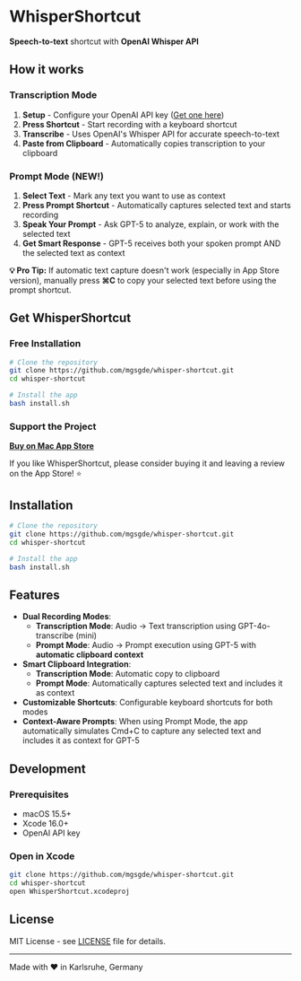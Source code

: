 # WhisperShortcut

**Speech-to-text** shortcut with **OpenAI Whisper API**

## How it works

### Transcription Mode

1. **Setup** - Configure your OpenAI API key ([Get one here](https://platform.openai.com/account/api-keys))
2. **Press Shortcut** - Start recording with a keyboard shortcut
3. **Transcribe** - Uses OpenAI's Whisper API for accurate speech-to-text
4. **Paste from Clipboard** - Automatically copies transcription to your clipboard

### Prompt Mode (NEW!)

1. **Select Text** - Mark any text you want to use as context
2. **Press Prompt Shortcut** - Automatically captures selected text and starts recording
3. **Speak Your Prompt** - Ask GPT-5 to analyze, explain, or work with the selected text
4. **Get Smart Response** - GPT-5 receives both your spoken prompt AND the selected text as context

**💡 Pro Tip:** If automatic text capture doesn't work (especially in App Store version), manually press **⌘C** to copy your selected text before using the prompt shortcut.

## Get WhisperShortcut

### Free Installation

```bash
# Clone the repository
git clone https://github.com/mgsgde/whisper-shortcut.git
cd whisper-shortcut

# Install the app
bash install.sh
```

### Support the Project

**[Buy on Mac App Store](https://apps.apple.com/us/app/whispershortcut/id6749648401)**

If you like WhisperShortcut, please consider buying it and leaving a review on the App Store! ⭐

## Installation

```bash
# Clone the repository
git clone https://github.com/mgsgde/whisper-shortcut.git
cd whisper-shortcut

# Install the app
bash install.sh
```

## Features

- **Dual Recording Modes**:
  - **Transcription Mode**: Audio → Text transcription using GPT-4o-transcribe (mini)
  - **Prompt Mode**: Audio → Prompt execution using GPT-5 with **automatic clipboard context**
- **Smart Clipboard Integration**:
  - **Transcription Mode**: Automatic copy to clipboard
  - **Prompt Mode**: Automatically captures selected text and includes it as context
- **Customizable Shortcuts**: Configurable keyboard shortcuts for both modes
- **Context-Aware Prompts**: When using Prompt Mode, the app automatically simulates Cmd+C to capture any selected text and includes it as context for GPT-5
  
## Development

### Prerequisites

- macOS 15.5+
- Xcode 16.0+
- OpenAI API key

### Open in Xcode

```bash
git clone https://github.com/mgsgde/whisper-shortcut.git
cd whisper-shortcut
open WhisperShortcut.xcodeproj
```

## License

MIT License - see [LICENSE](LICENSE) file for details.

---

Made with ❤️ in Karlsruhe, Germany
